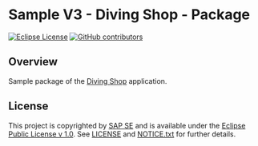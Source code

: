 # Sample V3 - Diving Shop - Package

[![Eclipse License](http://img.shields.io/badge/license-Eclipse-brightgreen.svg)](LICENSE)
[![GitHub contributors](https://img.shields.io/github/contributors/dirigiblelabs/sample-v3-diving-shop-package.svg)](https://github.com/dirigiblelabs/sample-v3-diving-shop-package/graphs/contributors)


## Overview

Sample package of the [Diving Shop](https://github.com/dirigiblelabs/sample-v3-diving-shop/) application.

## License

This project is copyrighted by [SAP SE](http://www.sap.com/) and is available under the [Eclipse Public License v 1.0](https://www.eclipse.org/legal/epl-v10.html). See [LICENSE](LICENSE) and [NOTICE.txt](NOTICE.txt) for further details.
